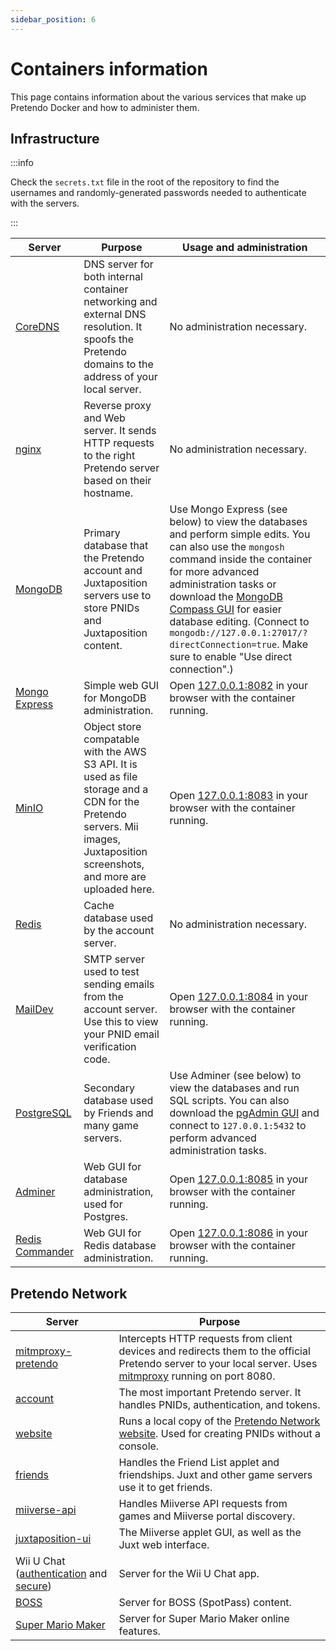 ```yaml
---
sidebar_position: 6
---
```


# Containers information

This page contains information about the various services that make up Pretendo Docker and how to administer them.

## Infrastructure

:::info

Check the `secrets.txt` file in the root of the repository to find the usernames and randomly-generated passwords needed
to authenticate with the servers.

:::

| Server                                                          | Purpose                                                                                                                                                                        | Usage and administration                                                                                                                                                                                                                                                                                                                                                                                          |
| --------------------------------------------------------------- | ------------------------------------------------------------------------------------------------------------------------------------------------------------------------------ | ----------------------------------------------------------------------------------------------------------------------------------------------------------------------------------------------------------------------------------------------------------------------------------------------------------------------------------------------------------------------------------------------------------------- |
| [CoreDNS](https://coredns.io/)                                  | DNS server for both internal container networking and external DNS resolution. It spoofs the Pretendo domains to the address of your local server.                             | No administration necessary.                                                                                                                                                                                                                                                                                                                                                                                      |
| [nginx](https://nginx.org/en/)                                  | Reverse proxy and Web server. It sends HTTP requests to the right Pretendo server based on their hostname.                                                                     | No administration necessary.                                                                                                                                                                                                                                                                                                                                                                                      |
| [MongoDB](https://www.mongodb.com/)                             | Primary database that the Pretendo account and Juxtaposition servers use to store PNIDs and Juxtaposition content.                                                             | Use Mongo Express (see below) to view the databases and perform simple edits. You can also use the `mongosh` command inside the container for more advanced administration tasks or download the [MongoDB Compass GUI](https://www.mongodb.com/products/tools/compass) for easier database editing. (Connect to `mongodb://127.0.0.1:27017/?directConnection=true`. Make sure to enable "Use direct connection".) |
| [Mongo Express](https://github.com/mongo-express/mongo-express) | Simple web GUI for MongoDB administration.                                                                                                                                     | Open [127.0.0.1:8082](http://127.0.0.1:8082) in your browser with the container running.                                                                                                                                                                                                                                                                                                                          |
| [MinIO](https://min.io/)                                        | Object store compatable with the AWS S3 API. It is used as file storage and a CDN for the Pretendo servers. Mii images, Juxtaposition screenshots, and more are uploaded here. | Open [127.0.0.1:8083](http://127.0.0.1:8083) in your browser with the container running.                                                                                                                                                                                                                                                                                                                          |
| [Redis](https://redis.io/)                                      | Cache database used by the account server.                                                                                                                                     | No administration necessary.                                                                                                                                                                                                                                                                                                                                                                                      |
| [MailDev](https://maildev.github.io/maildev/)                   | SMTP server used to test sending emails from the account server. Use this to view your PNID email verification code.                                                           | Open [127.0.0.1:8084](http://127.0.0.1:8084) in your browser with the container running.                                                                                                                                                                                                                                                                                                                          |
| [PostgreSQL](https://www.postgresql.org/)                       | Secondary database used by Friends and many game servers.                                                                                                                      | Use Adminer (see below) to view the databases and run SQL scripts. You can also download the [pgAdmin GUI](https://www.pgadmin.org/) and connect to `127.0.0.1:5432` to perform advanced administration tasks.                                                                                                                                                                                                    |
| [Adminer](https://www.adminer.org/)                             | Web GUI for database administration, used for Postgres.                                                                                                                        | Open [127.0.0.1:8085](http://127.0.0.1:8085) in your browser with the container running.                                                                                                                                                                                                                                                                                                                          |
| [Redis Commander](https://joeferner.github.io/redis-commander/) | Web GUI for Redis database administration.                                                                                                                                     | Open [127.0.0.1:8086](http://127.0.0.1:8086) in your browser with the container running.                                                                                                                                                                                                                                                                                                                          |

## Pretendo Network

| Server                                                                                                                                                       | Purpose                                                                                                                                                                             |
| ------------------------------------------------------------------------------------------------------------------------------------------------------------ | ----------------------------------------------------------------------------------------------------------------------------------------------------------------------------------- |
| [mitmproxy-pretendo](https://github.com/MatthewL246/mitmproxy-pretendo)                                                                                      | Intercepts HTTP requests from client devices and redirects them to the official Pretendo server to your local server. Uses [mitmproxy](https://mitmproxy.org) running on port 8080. |
| [account](https://github.com/PretendoNetwork/account)                                                                                                        | The most important Pretendo server. It handles PNIDs, authentication, and tokens.                                                                                                   |
| [website](https://github.com/PretendoNetwork/website)                                                                                                        | Runs a local copy of the [Pretendo Network website](https://pretendo.network). Used for creating PNIDs without a console.                                                           |
| [friends](https://github.com/PretendoNetwork/friends)                                                                                                        | Handles the Friend List applet and friendships. Juxt and other game servers use it to get friends.                                                                                  |
| [miiverse-api](https://github.com/PretendoNetwork/miiverse-api)                                                                                              | Handles Miiverse API requests from games and Miiverse portal discovery.                                                                                                             |
| [juxtaposition-ui](https://github.com/PretendoNetwork/juxtaposition-ui)                                                                                      | The Miiverse applet GUI, as well as the Juxt web interface.                                                                                                                         |
| Wii U Chat ([authentication](https://github.com/PretendoNetwork/wiiu-chat-authentication) and [secure](https://github.com/PretendoNetwork/wiiu-chat-secure)) | Server for the Wii U Chat app.                                                                                                                                                      |
| [BOSS](https://github.com/PretendoNetwork/BOSS)                                                                                                              | Server for BOSS (SpotPass) content.                                                                                                                                                 |
| [Super Mario Maker](https://github.com/PretendoNetwork/super-mario-maker)                                                                                    | Server for Super Mario Maker online features.                                                                                                                                       |
